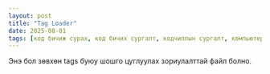 ```yaml
---
layout: post
title: "Tag Loader"
date: 2025-08-01
tags: [код бичиж сурах, код бичих сургалт, кодчиллын сургалт, компьютерын сургалт, компьютерийн анхан шатны сургалт, компьютерийн сургалт, код бичих сургалт, кодын сургалт, код сургалт, computeriin surgalt, computer surgalt, code bichij surah, kod bichij surah, kod bichih surgalt, komputer surgalt, codiin surgalt, kodiin surgalt, codchilliin surgalt, kodchilliin surgalt, core code, core code surgalt, core code codchilliin surgalt, core code kodchilliin surgalt, коре код кодчиллын сургалт]
---
```


Энэ бол зөвхөн tags буюу шошго цуглуулах зориулалттай файл болно.
